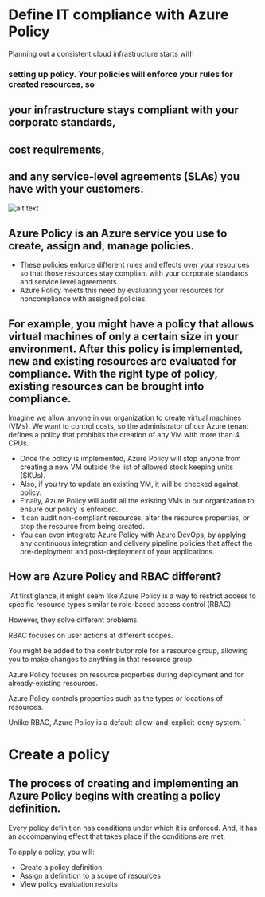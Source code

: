 
# Define IT compliance with Azure Policy

Planning out a consistent cloud infrastructure starts with
### setting up policy. Your policies will enforce your rules for created resources, so 
 ## your infrastructure stays compliant with your corporate standards, 
  ## cost requirements,
  ## and any service-level agreements (SLAs) you have with your customers.
  
  ![alt text](https://docs.microsoft.com/en-us/learn/modules/intro-to-governance/media/2-azurepolicy.png)
  
## Azure Policy is an Azure service you use to create, assign and, manage policies.

* These policies enforce different rules and effects over your resources so that those resources stay compliant with your corporate standards and service level agreements. 
* Azure Policy meets this need by evaluating your resources for noncompliance with assigned policies.
## For example, you might have a policy that allows virtual machines of only a certain size in your environment. After this policy is implemented, new and existing resources are evaluated for compliance. With the right type of policy, existing resources can be brought into compliance.

Imagine we allow anyone in our organization to create virtual machines (VMs). We want to control costs, so the administrator of our Azure tenant defines a policy that prohibits the creation of any VM with more than 4 CPUs.
* Once the policy is implemented, Azure Policy will stop anyone from creating a new VM outside the list of allowed stock keeping units (SKUs). 
* Also, if you try to update an existing VM, it will be checked against policy. 
* Finally, Azure Policy will audit all the existing VMs in our organization to ensure our policy is enforced.
* It can audit non-compliant resources, alter the resource properties, or stop the resource from being created. 
* You can even integrate Azure Policy with Azure DevOps, by applying any continuous integration and delivery pipeline policies that affect the pre-deployment and post-deployment of your applications.

## How are Azure Policy and RBAC different?

`At first glance, it might seem like Azure Policy is a way to restrict access to specific resource types similar to role-based access control (RBAC).

However, they solve different problems.

RBAC focuses on user actions at different scopes.

You might be added to the contributor role for a resource group, allowing you to make changes to anything in that resource group.

Azure Policy focuses on resource properties during deployment and for already-existing resources. 

Azure Policy controls properties such as the types or locations of resources. 

Unlike RBAC, Azure Policy is a default-allow-and-explicit-deny system.
`

# Create a policy
  
  ## The process of creating and implementing an Azure Policy begins with creating a policy definition.
  
  
  Every policy definition has conditions under which it is enforced. And, it has an accompanying effect that takes place if the conditions are met.
  
  To apply a policy, you will:

* Create a policy definition
* Assign a definition to a scope of resources
* View policy evaluation results
  

